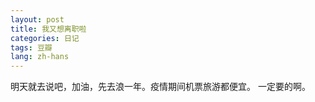 ```yaml
---
layout: post
title: 我又想离职啦
categories: 日记
tags: 豆瓣
lang: zh-hans
---
```

明天就去说吧，加油，先去浪一年。疫情期间机票旅游都便宜。
一定要的啊。